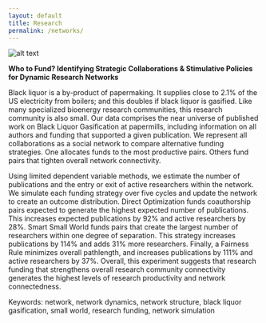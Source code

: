 ```yaml
---
layout: default
title: Research
permalink: /networks/
---
```


![alt text](https://github.com/syedmfuad/syedfuad.github.io/edit/master/images/networks.png?raw=true)

**Who to Fund? Identifying Strategic Collaborations & Stimulative Policies for Dynamic Research Networks**

Black liquor is a by-product of papermaking. It supplies close to 2.1% of the US electricity from boilers; and this doubles if black liquor is gasified. Like many specialized bioenergy research communities, this research community is also small. Our data comprises the near universe of published work on Black Liquor Gasification at papermills, including information on all authors and funding that supported a given publication. We represent all collaborations as a social network to compare alternative funding strategies. One allocates funds to the most productive pairs. Others fund pairs that tighten overall network connectivity. 

Using limited dependent variable methods, we estimate the number of publications and the entry or exit of active researchers within the network. We simulate each funding strategy over five cycles and update the network to create an outcome distribution. Direct Optimization funds coauthorship pairs expected to generate the highest expected number of publications. This increases expected publications by 92% and active researchers by 28%. Smart Small World funds pairs that create the largest number of researchers within one degree of separation. This strategy increases publications by 114% and adds 31% more researchers. Finally, a Fairness Rule minimizes overall pathlength, and increases publications by 111% and active researchers by 37%. Overall, this experiment suggests that research funding that strengthens overall research community connectivity generates the highest levels of research productivity and network connectedness. 

Keywords: network, network dynamics, network structure, black liquor gasification, small world, research funding, network simulation 


